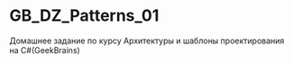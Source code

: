# GB_DZ_Patterns_01
Домашнее задание по курсу Архитектуры и шаблоны проектирования на C#(GeekBrains)
